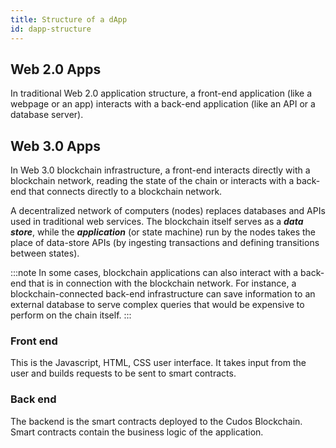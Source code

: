 ```yaml
---
title: Structure of a dApp
id: dapp-structure
---
```


## Web 2.0 Apps 

In traditional Web 2.0 application structure, a front-end application (like a webpage or an app) interacts with a back-end application (like an API or a database server). 




## Web 3.0 Apps

In Web 3.0 blockchain infrastructure, a front-end interacts directly with a blockchain network, reading the state of the chain or interacts with a back-end that connects directly to a blockchain network.


A decentralized network of computers (nodes) replaces databases and APIs used in traditional web services. The blockchain itself serves as a ***data store***, while the ***application*** (or state machine) run by the nodes takes the place of data-store APIs (by ingesting transactions and defining transitions between states).

:::note
In some cases, blockchain applications can also interact with a back-end that is in connection with the blockchain network. For instance, a blockchain-connected back-end infrastructure can save information to an external database to serve complex queries that would be expensive to perform on the chain itself.
:::

### Front end

This is the Javascript, HTML, CSS user interface. It takes input from the user and builds requests to be sent to smart contracts.


### Back end

The backend is the smart contracts deployed to the Cudos Blockchain. 
Smart contracts contain the business logic of the application. 

















